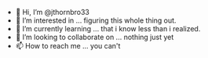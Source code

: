 - 👋 Hi, I’m @jthornbro33
- 👀 I’m interested in ... figuring this whole thing out.
- 🌱 I’m currently learning ... that i know less than i realized.
- 💞️ I’m looking to collaborate on ... nothing just yet
- 📫 How to reach me ... you can't

<!---
jthornbro33/jthornbro33 is a ✨ special ✨ repository because its `README.md` (this file) appears on your GitHub profile.
You can click the Preview link to take a look at your changes.
--->
